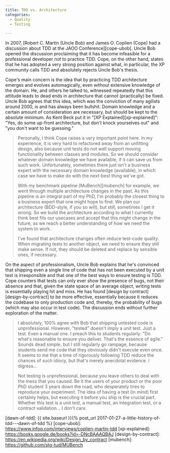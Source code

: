 ```yaml
---
title: TDD vs. Architecture
categories:
  - Quality
  - Testing

---
```


In 2007, [Robert C. Martin (Uncle Bob) and James O. Coplien (Cope) had a discussion about TDD at the JAOO Conference][cope-ubob]. Uncle Bob opened the discussion proclaiming that it has become infeasible for a professional developer not to practice TDD. Cope, on the other hand, states that he has adopted a very strong position against what, in particular, the XP community calls TDD and absolutely rejects Uncle Bob's thesis. 

Cope's main concern is the idea that by practicing TDD architecture emerges and evolves automagically, even without extensive knowledge of the domain. He, and others he talked to, witnessed repeatedly that this attitude leads to dead ends in architecture that cannot (practically) be fixed. Uncle Bob agrees that this idea, which was the conviction of many agilists around 2000, is and has always been bullshit. Domain knowledge and a certain amount of consideration are necessary, but should be kept to the absolute minimum. As Kent Beck put it in "[XP Explained][xp-explained]": "Yes, do some up-front architecture, but don't knock yourselves out" and "you don't want to be guessing."

> Personally, I think Cope raises a very important point here. In my experience, it is very hard to refactored away from an unfitting design, also because unit tests do not well support moving functionality between classes and modules. So we should consider whatever domain knowledge we have available, if it can save us from such work. Unfortunately, sometimes there just isn't a business expert with the necessary domain knowledge (available), in which case we have to make do with the next-best thing we've got.
>
> With my benchmark pipeline [MuBench][mubench] for example, we went through multiple architecture changes in the past. As this pipeline is an integral part of my PhD, I'm probably the closest thing to a business expert that one might hope to find. We plan our architecture (BDD-style, if you so will), but still, sometimes I get it wrong. So we build the architecture according to what I currently think best fits our usecases and accept that this might change in the future, as we reach a better understanding of how we need the system to work.
>
> I've found that architecture changes often reduce test-code quality. When migrating tests to another object, we need to ensure they still make sense. If not, they should be deleted and replace by sensible ones, if necessary.

On the aspect of professionalism, Uncle Bob explains that he's convinced that shipping even a single line of code that has not been executed by a unit test is irresponsible and that one of the best ways to ensure testing is TDD. Cope counters that tests can only ever show the presence of bugs, not their absence and that, given the state space of an average object, writing tests is essentially playing hit and miss. He has found [design by contract][design-by-contract] to be more effective, essentially because it reduces the codebase to only production code and, thereby, the probability of bugs (which may also occur in test code). The discussion ends without further exploration of the matter.

> I absolutely, 100% agree with Bob that shipping untested code is unprofessional. However, "tested" doesn't imply a unit test. Just a test. Even a manual one. I preach this to students regularly: "Do what's reasonable to ensure you deliver. That's the essence of agile." Sounds dead simple, but I still regularly go rampage, because students send me code that they obviously didn't execute even once. It seems to me that a time of rigorously following TDD reduce the chances of such idiocy, but that's merely anecdotal evidence. I digress...
>
> Not testing is unprofessional, because you leave others to deal with the mess that you caused. Be it the users of your product or the poor PhD student 3 years down the road, who desperately tries to reproduce your experiment. The idea of having a test (in mind) first certainly helps, but executing it before you ship is the crucial part. Whether this test is a unit test, a manual test, an integration test, or a contract validation... I don't care.

  [dawn-of-tdd]: {{ site.baseurl }}{% post_url 2017-01-27-a-little-history-of-tdd---dawn-of-tdd %}
  [cope-ubob]: https://www.infoq.com/interviews/coplien-martin-tdd
  [xp-explained]: https://books.google.de/books?id=-DNcBAAAQBAJ
  [design-by-contract]: https://en.wikipedia.org/wiki/Design_by_contract
  [mubench]: https://github.com/stg-tud/MUBench
